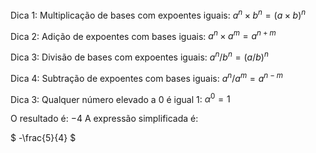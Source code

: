 Dica 1: 
Multiplicação de bases com expoentes iguais: $a^n\times b^n = (a \times b)^n$

Dica 2: 
Adição de expoentes com bases iguais: $a^n \times a^m = a^{n+m}$

Dica 3: 
Divisão de bases com expoentes iguais: $a^n / b^n = (a / b)^n$

Dica 4: 
Subtração de expoentes com bases iguais: $a^n / a^m = a^{n-m}$

Dica 3: 
Qualquer número elevado a 0 é igual 1: $\alpha^{0}=1$

O resultado é:
$-4$
A expressão simplificada é:

$ -\frac{5}{4} $

